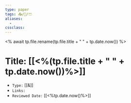```yaml
---
type: paper
tags: 📥️/📜️/🩳
aliases:
  - 
cssclass: 
---
```


<% await tp.file.rename(tp.file.title + " " + tp.date.now()) %>

# Title: **[[<%(tp.file.title + " " + tp.date.now())%>]]**
- `Type:` [[&]]
- `Links:`
- `Reviewed Date:` [[<%tp.date.now()%>]]
